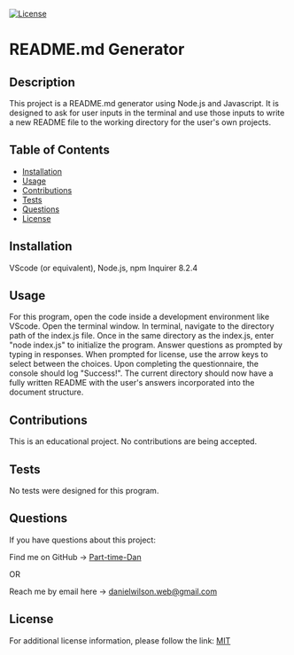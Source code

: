 [![License](https://img.shields.io/badge/License-MIT-blue.svg)](https://choosealicense.com/licenses/mit/)
# README.md Generator

## Description
This project is a README.md generator using Node.js and Javascript. It is designed to ask for user inputs in the terminal and use those inputs to write a new README file to the working directory for the user's own projects.

## Table of Contents
- [Installation](#installation)
- [Usage](#usage)
- [Contributions](#contributions)
- [Tests](#tests)
- [Questions](#questions)
- [License](#license)

## Installation
VScode (or equivalent), Node.js, npm Inquirer 8.2.4

## Usage
For this program, open the code inside a development environment like VScode. Open the terminal window. In terminal, navigate to the directory path of the index.js file. Once in the same directory as the index.js, enter "node index.js" to initialize the program. Answer questions as prompted by typing in responses. When prompted for license, use the arrow keys to select between the choices. Upon completing the questionnaire, the console should log "Success!". The current directory should now have a fully written README with the user's answers incorporated into the document structure.

## Contributions
This is an educational project. No contributions are being accepted.

## Tests
No tests were designed for this program.

## Questions
If you have questions about this project:

Find me on GitHub -> [Part-time-Dan](https://github.com/Part-time-Dan)

OR

Reach me by email here -> [danielwilson.web@gmail.com](mailto:danielwilson.web@gmail.com)


## License
For additional license information, please follow the link: [MIT](https://choosealicense.com/licenses/mit/)

